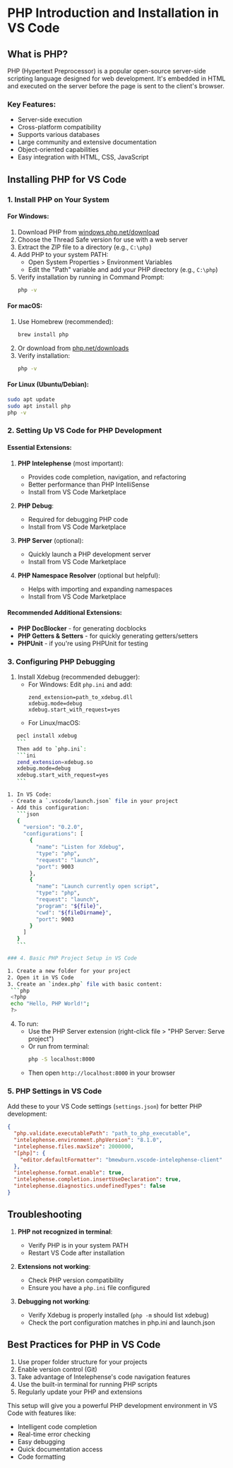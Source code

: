 # PHP Introduction and Installation in VS Code

## What is PHP?

PHP (Hypertext Preprocessor) is a popular open-source server-side scripting language designed for web development. It's embedded in HTML and executed on the server before the page is sent to the client's browser.

### Key Features:
- Server-side execution
- Cross-platform compatibility
- Supports various databases
- Large community and extensive documentation
- Object-oriented capabilities
- Easy integration with HTML, CSS, JavaScript

## Installing PHP for VS Code

### 1. Install PHP on Your System

#### For Windows:
1. Download PHP from [windows.php.net/download](https://windows.php.net/download)
2. Choose the Thread Safe version for use with a web server
3. Extract the ZIP file to a directory (e.g., `C:\php`)
4. Add PHP to your system PATH:
   - Open System Properties > Environment Variables
   - Edit the "Path" variable and add your PHP directory (e.g., `C:\php`)
5. Verify installation by running in Command Prompt:
   ```bash
   php -v
   ```

#### For macOS:
1. Use Homebrew (recommended):
   ```bash
   brew install php
   ```
2. Or download from [php.net/downloads](https://www.php.net/downloads)
3. Verify installation:
   ```bash
   php -v
   ```

#### For Linux (Ubuntu/Debian):
```bash
sudo apt update
sudo apt install php
php -v
```

### 2. Setting Up VS Code for PHP Development

#### Essential Extensions:
1. **PHP Intelephense** (most important):
   - Provides code completion, navigation, and refactoring
   - Better performance than PHP IntelliSense
   - Install from VS Code Marketplace

2. **PHP Debug**:
   - Required for debugging PHP code
   - Install from VS Code Marketplace

3. **PHP Server** (optional):
   - Quickly launch a PHP development server
   - Install from VS Code Marketplace

4. **PHP Namespace Resolver** (optional but helpful):
   - Helps with importing and expanding namespaces
   - Install from VS Code Marketplace

#### Recommended Additional Extensions:
- **PHP DocBlocker** - for generating docblocks
- **PHP Getters & Setters** - for quickly generating getters/setters
- **PHPUnit** - if you're using PHPUnit for testing

### 3. Configuring PHP Debugging

1. Install Xdebug (recommended debugger):
   - For Windows: Edit `php.ini` and add:
     ```
     zend_extension=path_to_xdebug.dll
     xdebug.mode=debug
     xdebug.start_with_request=yes
     ```
   - For Linux/macOS:
  ```bash
     pecl install xdebug
     ```
     Then add to `php.ini`:
     ```ini
     zend_extension=xdebug.so
     xdebug.mode=debug
     xdebug.start_with_request=yes
     ```

1. In VS Code:
   - Create a `.vscode/launch.json` file in your project
   - Add this configuration:
     ```json
     {
       "version": "0.2.0",
       "configurations": [
         {
           "name": "Listen for Xdebug",
           "type": "php",
           "request": "launch",
           "port": 9003
         },
         {
           "name": "Launch currently open script",
           "type": "php",
           "request": "launch",
           "program": "${file}",
           "cwd": "${fileDirname}",
           "port": 9003
         }
       ]
     }
     ```

### 4. Basic PHP Project Setup in VS Code

1. Create a new folder for your project
2. Open it in VS Code
3. Create an `index.php` file with basic content:
   ```php
   <?php
   echo "Hello, PHP World!";
   ?>
   ```
4. To run:
   - Use the PHP Server extension (right-click file > "PHP Server: Serve project")
   - Or run from terminal:
     ```bash
     php -S localhost:8000
     ```
   - Then open `http://localhost:8000` in your browser

### 5. PHP Settings in VS Code

Add these to your VS Code settings (`settings.json`) for better PHP development:

```json
{
  "php.validate.executablePath": "path_to_php_executable",
  "intelephense.environment.phpVersion": "8.1.0",
  "intelephense.files.maxSize": 2000000,
  "[php]": {
    "editor.defaultFormatter": "bmewburn.vscode-intelephense-client"
  },
  "intelephense.format.enable": true,
  "intelephense.completion.insertUseDeclaration": true,
  "intelephense.diagnostics.undefinedTypes": false
}
```

## Troubleshooting

1. **PHP not recognized in terminal**:
   - Verify PHP is in your system PATH
   - Restart VS Code after installation

2. **Extensions not working**:
   - Check PHP version compatibility
   - Ensure you have a `php.ini` file configured

3. **Debugging not working**:
   - Verify Xdebug is properly installed (`php -m` should list xdebug)
   - Check the port configuration matches in php.ini and launch.json

## Best Practices for PHP in VS Code

1. Use proper folder structure for your projects
2. Enable version control (Git)
3. Take advantage of Intelephense's code navigation features
4. Use the built-in terminal for running PHP scripts
5. Regularly update your PHP and extensions

This setup will give you a powerful PHP development environment in VS Code with features like:
- Intelligent code completion
- Real-time error checking
- Easy debugging
- Quick documentation access
- Code formatting